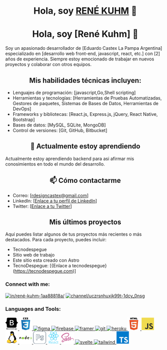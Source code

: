 <div align="center">
<h1 align="center">Hola, soy <a href="https://tecnodespegue.com">RENÉ KUHM</a> 👋</h1>
</div>


<h1 color="#0000FF" align="center">Hola, soy [René Kuhm] 👋</h1>
Soy un apasionado desarrollador de [Eduardo Castex La Pampa Argentina] especializado en [desarrollo web front-end, javascript, react, etc.] con [2] años de experiencia. Siempre estoy emocionado de trabajar en nuevos proyectos y colaborar con otros equipos. 

<h2 color="#FF7F50" align="center">Mis habilidades técnicas incluyen:</h2>

- Lenguajes de programación: [javascript,Go,Shell scripting]
- Herramientas y tecnologías: [Herramientas de Pruebas Automatizadas, Gestores de paquetes, Sistemas de Bases de Datos, Herramientas de DevOps]
- Frameworks y bibliotecas: [React.js, Express.js, jQuery, React Native, Bootstrap]
- Bases de datos: [MySQL, SQLite, MongoDB]
- Control de versiones: [Git, GitHub, Bitbucket]

<h2 color="#FF7F50" align="center">🌱 Actualmente estoy aprendiendo</h2>

Actualmente estoy aprendiendo backend para asi afirmar mis conosimientos en todo el mundo del desarrollo.

<h2 color="#FF7F50" align="center">📫 Cómo contactarme</h2>

- Correo: [rdesigncastex@gmail.com]
- LinkedIn: [[Enlace a tu perfil de LinkedIn](https://linkedin.com/in/rené-kuhm-1aa88818a/)]
- Twitter: [[Enlace a tu Twitter](https://twitter.com/REPARO22?t=KEWGSQ-go_3J2obhVOKsdA&s=03)]


<h2 color="#FF7F50" align="center">Mis últimos proyectos</h2>

Aquí puedes listar algunos de tus proyectos más recientes o más destacados. Para cada proyecto, puedes incluir:

- Tecnodespegue
- Sitio web de trabajo 
- Este sitio esta creado con Astro 
- TecnoDespegue: [{Enlace a tecnodespegue}(https://tecnodespegue.com)]

<h3 color="#FF7F50" align="left">Connect with me:</h3>
<p align="left">
<a href="https://linkedin.com/in/rené-kuhm-1aa88818a/" target="blank"><img align="center" src="https://raw.githubusercontent.com/rahuldkjain/github-profile-readme-generator/master/src/images/icons/Social/linked-in-alt.svg" alt="in/rené-kuhm-1aa88818a/" height="30" width="40" /></a>
<a href="https://www.youtube.com/channel/UCzrSNHUXJk99T-1dcy_0nSg" target="blank"><img align="center" src="https://raw.githubusercontent.com/rahuldkjain/github-profile-readme-generator/master/src/images/icons/Social/youtube.svg" alt="channel/uczrsnhuxjk99t-1dcy_0nsg" height="30" width="40" /></a>
</p>

<h3 color="#FF7F50" align="left">Languages and Tools:</h3>
<p align="left"> <a href="https://getbootstrap.com" target="_blank" rel="noreferrer"> <img src="https://raw.githubusercontent.com/devicons/devicon/master/icons/bootstrap/bootstrap-plain-wordmark.svg" alt="bootstrap" width="40" height="40"/> </a> <a href="https://www.w3schools.com/css/" target="_blank" rel="noreferrer"> <img src="https://raw.githubusercontent.com/devicons/devicon/master/icons/css3/css3-original-wordmark.svg" alt="css3" width="40" height="40"/> </a> <a href="https://www.figma.com/" target="_blank" rel="noreferrer"> <img src="https://www.vectorlogo.zone/logos/figma/figma-icon.svg" alt="figma" width="40" height="40"/> </a> <a href="https://firebase.google.com/" target="_blank" rel="noreferrer"> <img src="https://www.vectorlogo.zone/logos/firebase/firebase-icon.svg" alt="firebase" width="40" height="40"/> </a> <a href="https://www.framer.com/" target="_blank" rel="noreferrer"> <img src="https://www.vectorlogo.zone/logos/framer/framer-icon.svg" alt="framer" width="40" height="40"/> </a> <a href="https://git-scm.com/" target="_blank" rel="noreferrer"> <img src="https://www.vectorlogo.zone/logos/git-scm/git-scm-icon.svg" alt="git" width="40" height="40"/> </a> <a href="https://heroku.com" target="_blank" rel="noreferrer"> <img src="https://www.vectorlogo.zone/logos/heroku/heroku-icon.svg" alt="heroku" width="40" height="40"/> </a> <a href="https://www.w3.org/html/" target="_blank" rel="noreferrer"> <img src="https://raw.githubusercontent.com/devicons/devicon/master/icons/html5/html5-original-wordmark.svg" alt="html5" width="40" height="40"/> </a> <a href="https://developer.mozilla.org/en-US/docs/Web/JavaScript" target="_blank" rel="noreferrer"> <img src="https://raw.githubusercontent.com/devicons/devicon/master/icons/javascript/javascript-original.svg" alt="javascript" width="40" height="40"/> </a> <a href="https://www.linux.org/" target="_blank" rel="noreferrer"> <img src="https://raw.githubusercontent.com/devicons/devicon/master/icons/linux/linux-original.svg" alt="linux" width="40" height="40"/> </a> <a href="https://nodejs.org" target="_blank" rel="noreferrer"> <img src="https://raw.githubusercontent.com/devicons/devicon/master/icons/nodejs/nodejs-original-wordmark.svg" alt="nodejs" width="40" height="40"/> </a> <a href="https://www.photoshop.com/en" target="_blank" rel="noreferrer"> <img src="https://raw.githubusercontent.com/devicons/devicon/master/icons/photoshop/photoshop-line.svg" alt="photoshop" width="40" height="40"/> </a> <a href="https://reactjs.org/" target="_blank" rel="noreferrer"> <img src="https://raw.githubusercontent.com/devicons/devicon/master/icons/react/react-original-wordmark.svg" alt="react" width="40" height="40"/> </a> <a href="https://sass-lang.com" target="_blank" rel="noreferrer"> <img src="https://raw.githubusercontent.com/devicons/devicon/master/icons/sass/sass-original.svg" alt="sass" width="40" height="40"/> </a> <a href="https://svelte.dev" target="_blank" rel="noreferrer"> <img src="https://upload.wikimedia.org/wikipedia/commons/1/1b/Svelte_Logo.svg" alt="svelte" width="40" height="40"/> </a> <a href="https://tailwindcss.com/" target="_blank" rel="noreferrer"> <img src="https://www.vectorlogo.zone/logos/tailwindcss/tailwindcss-icon.svg" alt="tailwind" width="40" height="40"/> </a> <a href="https://www.typescriptlang.org/" target="_blank" rel="noreferrer"> <img src="https://raw.githubusercontent.com/devicons/devicon/master/icons/typescript/typescript-original.svg" alt="typescript" width="40" height="40"/> </a> </p>

